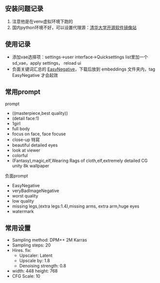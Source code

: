 ## 安装问题记录
1. 注意他是在venv虚拟环境下跑的
2. 国内python环境不好，可以设置代理源：[清华大学开源软件镜像站](https://mirrors.tuna.tsinghua.edu.cn/help/pypi/)

## 使用记录
* 添加vae选择项：settings->user interface->Quicksettings list里加一个sd_vae，apply settings， reload ui
* 负面关键词汇总的 [EasyNegative](https://civitai.com/models/7808/easynegative)，下载后放到 embeddings 文件夹内，tag EasyNegative 才会起效


## 常用prompt
prompt
* ((masterpiece,best quality))
* (detail face:1)
* 1girl
* full body
* focus on face, face focuse
* close-up 特寫
* beautiful detailed eyes
* look at viewer
* colorful
* (Fantasy),magic,elf,Wearing Rags of cloth,elf,extremely detailed CG unity 8k wallpaper

负面prompt
* EasyNegative
* veryBadImageNegative
* worst quality
* low quality
* missing legs,(extra legs:1.4),missing arms, extra arm,huge eyes
* watermark

## 常用设置
* Sampling method: DPM++ 2M Karras
* Sampling steps: 20
* Hires. fix:
  * Upscaler: Latent
  * Upscale by: 1.8
  * Denoising strength: 0.8
* width: 448 height: 768
* CFG Scale: 10